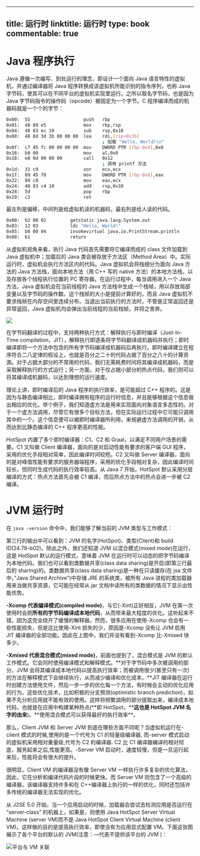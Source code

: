 
---
title: 运行时
linktitle: 运行时
type: book
commentable: true
---

# Java 程序执行

Java 遵循一次编写、到处运行的理念，即设计一个面向 Java 语言特性的虚拟机，并通过编译器将 Java 程序转换成该虚拟机所能识别的指令序列，也称 Java 字节码，使其可以在不同平台的虚拟机实现里运行。之所以取名字节码，也是因为 Java 字节码指令的操作码（opcode）被固定为一个字节。C 程序编译而成的机器码就是一个个的字节：

```sh
0x00:  55                    push   rbp
0x01:  48 89 e5              mov    rbp,rsp
0x04:  48 83 ec 10           sub    rsp,0x10
0x08:  48 8d 3d 3b 00 00 00  lea    rdi,[rip+0x3b]
                                    ; 加载 "Hello, World!\n"
0x0f:  c7 45 fc 00 00 00 00  mov    DWORD PTR [rbp-0x4],0x0
0x16:  b0 00                 mov    al,0x0
0x18:  e8 0d 00 00 00        call   0x12
                                    ; 调用 printf 方法
0x1d:  31 c9                 xor    ecx,ecx
0x1f:  89 45 f8              mov    DWORD PTR [rbp-0x8],eax
0x22:  89 c8                 mov    eax,ecx
0x24:  48 83 c4 10           add    rsp,0x10
0x28:  5d                    pop    rbp
0x29:  c3                    ret
```

最左列是偏移，中间列是给虚拟机读的机器码，最右列是给人读的代码。

```sh
0x00:  b2 00 02         getstatic java.lang.System.out
0x03:  12 03            ldc "Hello, World!"
0x05:  b6 00 04         invokevirtual java.io.PrintStream.println
0x08:  b1               return
```

从虚拟机视角来看，执行 Java 代码首先需要将它编译而成的 class 文件加载到 Java 虚拟机中；加载后的 Java 类会被存放于方法区（Method Area）中。实际运行时，虚拟机会执行方法区内的代码。Java 虚拟机会将栈细分为面向 Java 方法的 Java 方法栈，面向本地方法（用 C++ 写的 native 方法）的本地方法栈，以及存放各个线程执行位置的 PC 寄存器。在运行过程中，每当调用进入一个 Java 方法，Java 虚拟机会在当前线程的 Java 方法栈中生成一个栈帧，用以存放局部变量以及字节码的操作数。这个栈帧的大小是提前计算好的，而且 Java 虚拟机不要求栈帧在内存空间里连续分布。当退出当前执行的方法时，不管是正常返回还是异常返回，Java 虚拟机均会弹出当前线程的当前栈帧，并将之舍弃。

![](https://i.postimg.cc/KvVCCZ6v/image.png)

在字节码翻译的过程中，支持两种执行方式：解释执行与即时编译（Just-In-Time compilation，JIT），解释执行即逐条将字节码翻译成机器码并执行；即时编译即将一个方法中包含的所有字节码编译成机器码后再执行。即时编译建立在程序符合二八定律的假设上，也就是百分之二十的代码占据了百分之八十的计算资源。对于占据大部分的不常用的代码，我们无需耗费时间将其编译成机器码，而是采取解释执行的方式运行；另一方面，对于仅占据小部分的热点代码，我们则可以将其编译成机器码，以达到理想的运行速度。

理论上讲，即时编译后的 Java 程序的执行效率，是可能超过 C++ 程序的。这是因为与静态编译相比，即时编译拥有程序的运行时信息，并且能够根据这个信息做出相应的优化。举个例子，我们知道虚方法是用来实现面向对象语言多态性的。对于一个虚方法调用，尽管它有很多个目标方法，但在实际运行过程中它可能只调用其中的一个。这个信息便可以被即时编译器所利用，来规避虚方法调用的开销，从而达到比静态编译的 C++ 程序更高的性能。

HotSpot 内置了多个即时编译器：C1、C2 和 Graal，以满足不同用户场景的需要。C1 又叫做 Client 编译器，面向的是对启动性能有要求的客户端 GUI 程序，采用的优化手段相对简单，因此编译时间较短。C2 又叫做 Server 编译器，面向的是对峰值性能有要求的服务器端程序，采用的优化手段相对复杂，因此编译时间较长，但同时生成代码的执行效率较高。从 Java 7 开始，HotSpot 默认采用分层编译的方式：热点方法首先会被 C1 编译，而后热点方法中的热点会进一步被 C2 编译。

# JVM 运行时

在 `java -version` 命令中，我们能够了解当前的 JVM 类型与工作模式：

第三行的输出中可以看到：JVM 的名字(HotSpot)、类型(Client)和 build ID(24.79-b02)。除此之外，我们还知道 JVM 以混合模式(mixed mode)在运行，这是 HotSpot 默认的运行模式，意味着 JVM 在运行时可以动态的把字节码编译为本地代码。我们也可以看到类数据共享(class data sharing)是开启(即第三行最后的 sharing)的。类数据共享(class data sharing)是一种在只读缓存(在 jsa 文件中，”Java Shared Archive”)中存储 JRE 的系统类，被所有 Java 进程的类加载器用来当做共享资源，它可能在经常从 jar 文档中读所有的类数据的情况下显示出性能优势。

**-Xcomp 代表编译模式(compiled mode)**，与它(-Xint)正好相反，JVM 在第一次使用时会把**所有的字节码编译成本地代码**，从而带来最大程度的优化。这听起来不错，因为这完全绕开了缓慢的解释器。然而，很多应用在使用-Xcomp 也会有一些性能损失，但是这比使用-Xint 损失的少，原因是-Xcomp 没有让 JVM 启用 JIT 编译器的全部功能。因此在上图中，我们并没有看到-Xcomp 比-Xmixed 快多少。

**-Xmixed 代表混合模式(mixed mode)**，前面也提到了，混合模式是 JVM 的默认工作模式。它会同时使用编译模式和解释模式。**对于字节码中多次被调用的部分，JVM 会将其编译成本地代码以提高执行效率；而被调用很少(甚至只有一次)的方法在解释模式下会继续执行，从而减少编译和优化成本。**JIT 编译器在运行时创建方法使用文件，然后一步一步的优化每一个方法，有时候会主动的优化应用的行为。这些优化技术，比如积极的分支预测(optimistic branch prediction)，如果不先分析应用就不能有效的使用。这样将频繁调用的部分提取出来，编译成本地代码，也就是在应用中构建某种热点(**即 HotSpot，\*\***这也是 HotSpot JVM 名字的由来**)。**使用混合模式可以获得最好的执行效率\*\*。

那么，Client JVM 和 Server JVM 到底在哪些方面不同呢？当虚拟机运行在-client 模式的时候,使用的是一个代号为 C1 的轻量级编译器, 而-server 模式启动的虚拟机采用相对重量级,代号为 C2 的编译器. C2 比 C1 编译器编译的相对彻底，服务起来之后,性能更高。-Server VM 启动时，速度较慢，但是一旦运行起来后，性能将会有很大的提升。

很明显，Client VM 的编译器没有像 Server VM 一样执行许多复杂的优化算法，因此，它在分析和编译代码片段的时候更快。而 Server VM 则包含了一个高级的编译器，该编译器支持许多和在 C++编译器上执行的一样的优化，同时还包括许多传统的编译器无法实现的优化。

从 J2SE 5.0 开始，当一个应用启动的时候，加载器会尝试去检测应用是否运行在 “server-class” 的机器上，如果是，则使用 Java HotSpot Server Virtual Machine (server VM)而不是 Java HotSpot Client Virtual Machine (client VM)。这样做的目的是提高执行效率，即使没有为应用显式配置 VM。下面这张图展示了各个平台的默认的 JVM(注意：—代表不提供该平台的 JVM )：

![平台与 VM 关联](https://s1.ax1x.com/2020/11/11/BXuGBn.png)

    